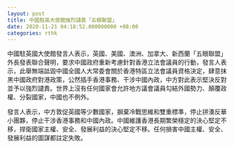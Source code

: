 ```yaml
---
layout: post
title: 中國駐英大使館強烈譴責「五眼聯盟」
date: 2020-11-21 04:18:52.000000000 +08:00
categories: rthk
---
```


中國駐英國大使館發言人表示，英國、美國、澳洲、加拿大、新西蘭「五眼聯盟」外長發表聯合聲明，要求中國政府重新考慮針對香港立法會議員的行動，發言人表示，此舉無端詆毀中國全國人大常委會關於香港特區立法會議員資格決定，肆意抹黑中國政府對港政策，公然插手香港事務、干涉中國內政，中方對此表示堅決反對並予以強烈譴責。世界上沒有任何國家會允許地方議會議員勾結外國勢力、顛覆政權、分裂國家，中國也不例外。

發言人表示，中方敦促英國等少數國家，摒棄冷戰思維和雙重標準，停止拼湊反華小團夥，停止干涉香港事務和中國內政。中國維護香港長期繁榮穩定的決心堅定不移，捍衛國家主權、安全、發展利益的決心堅定不移。任何損害中國主權、安全、發展利益的圖謀都註定失敗。
